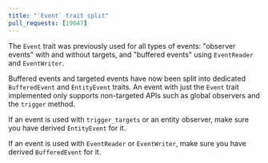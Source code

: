 ```yaml
---
title: "`Event` trait split"
pull_requests: [19647]
---
```


The `Event` trait was previously used for all types of events: "observer events" with and without targets,
and "buffered events" using `EventReader` and `EventWriter`.

Buffered events and targeted events have now been split into dedicated `BufferedEvent` and `EntityEvent` traits.
An event with just the `Event` trait implemented only supports non-targeted APIs such as global observers and the `trigger` method.

If an event is used with `trigger_targets` or an entity observer, make sure you have derived `EntityEvent` for it.

If an event is used with `EventReader` or `EventWriter`, make sure you have derived `BufferedEvent` for it.
